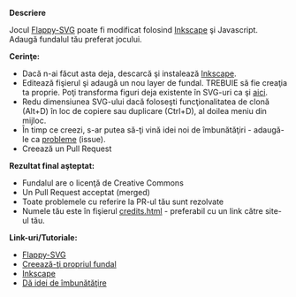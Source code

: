 **Descriere**

Jocul [Flappy-SVG](https://github.com/fossasia/flappy-svg#flappy-svg) poate fi modificat folosind [Inkscape](http://inkscape.org/) şi Javascript. 
Adaugă fundalul tău preferat jocului.

**Cerinţe:**

- Dacă n-ai făcut asta deja, descarcă şi instalează [Inkscape](http://inkscape.org/).
- Editează fişierul şi adaugă un nou layer de fundal. TREBUIE să fie creaţia ta proprie. Poţi transforma figuri deja existente în SVG-uri ca şi [aici](https://www.youtube.com/watch?v=dPHrmw4r16o).
- Redu dimensiunea SVG-ului dacă foloseşti funcţionalitatea de clonă (Alt+D) în loc de copiere sau duplicare (Ctrl+D), al doilea meniu din mijloc.
- În timp ce creezi, s-ar putea să-ţi vină idei noi de îmbunătăţiri - adaugă-le ca [probleme](https://github.com/fossasia/flappy-svg/issues) (issue).
- Creează un Pull Request

**Rezultat final aşteptat:** 

- Fundalul are o licenţă de Creative Commons
- Un Pull Request acceptat (merged)
- Toate problemele cu referire la PR-ul tău sunt rezolvate
- Numele tău este în fişierul [credits.html](http://fossasia.github.io/flappy-svg/credits.html) - preferabil cu un link către site-ul tău.

**Link-uri/Tutoriale:**

- [Flappy-SVG](https://github.com/fossasia/flappy-svg#flappy-svg)
- [Creează-ţi propriul fundal](https://www.youtube.com/watch?v=dPHrmw4r16o)
- [Inkscape](http://inkscape.org/)
- [Dă idei de îmbunătăţire](https://github.com/fossasia/flappy-svg/issues)
